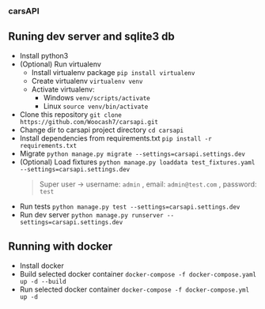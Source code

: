 ### carsAPI

## Runing dev server and sqlite3 db

- Install python3
- (Optional) Run virtualenv
    - Install virtualenv package `pip install virtualenv`
    - Create virtualenv `virtualenv venv`
    - Activate virtualenv:
        - Windows `venv/scripts/activate`
        - Linux `source venv/bin/activate`
- Clone this repository `git clone https://github.com/Woocash7/carsapi.git` 
- Change dir to carsapi project directory `cd carsapi`
- Install dependencies from requirements.txt `pip install -r requirements.txt`
- Migrate `python manage.py migrate --settings=carsapi.settings.dev`
- (Optional) Load fixtures `python manage.py loaddata test_fixtures.yaml --settings=carsapi.settings.dev`
    > Super user -> username: `admin` , email: `admin@test.com` , password: `test`
- Run tests `python manage.py test --settings=carsapi.settings.dev`
- Run dev server `python manage.py runserver --settings=carsapi.settings.dev`

## Running with docker

- Install docker
- Build selected docker container `docker-compose -f docker-compose.yaml up -d --build`
- Run selected docker container `docker-compose -f docker-compose.yml up -d`
